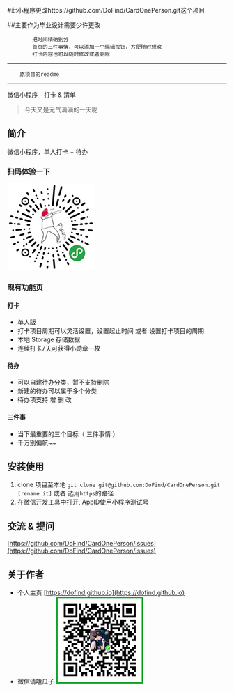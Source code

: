 #此小程序更改https://github.com/DoFind/CardOnePerson.git这个项目


##主要作为毕业设计需要少许更改

            把时间精确到分
            首页的三件事情，可以添加一个编辑按钮，方便随时想改
            打卡内容也可以随时修改或者删除

-------------------------------------------------------------------------------------------------

        原项目的readme

-------------------------------------------------------------------------------------------------
 微信小程序 - 打卡 & 清单

> 今天又是元气满满的一天呢

## 简介

微信小程序，单人打卡 + 待办

### 扫码体验一下

![打卡小程序二维码](img/dk.jpg)

### 现有功能页
#### 打卡
- 单人版
- 打卡项目周期可以灵活设置，设置起止时间 或者 设置打卡项目的周期
- 本地 Storage 存储数据
- 连续打卡7天可获得小勋章一枚

#### 待办
- 可以自建待办分类，暂不支持删除
- 新建的待办可以属于多个分类
- 待办项支持 增 删 改

#### 三件事
- 当下最重要的三个目标（ 三件事情 ）
- 千万别偏航~~

## 安装使用

1. clone 项目至本地 `git clone git@github.com:DoFind/CardOnePerson.git [rename it]` 或者 选用`https`的路径
2. 在微信开发工具中打开, AppID使用小程序测试号 

## 交流 & 提问

[https://github.com/DoFind/CardOnePerson/issues](https://github.com/DoFind/CardOnePerson/issues)

## 关于作者

- 个人主页 [https://dofind.github.io](https://dofind.github.io)
- 微信请嗑瓜子 ![微信打赏二维码](img/ds.jpg)

